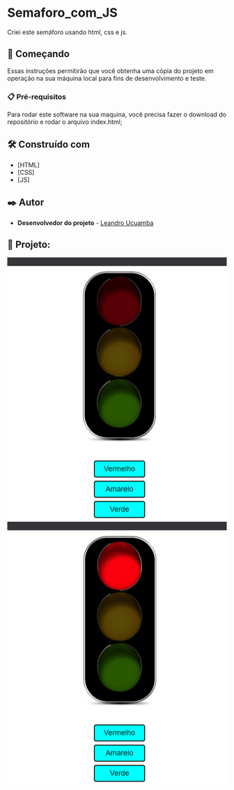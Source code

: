 # Semaforo_com_JS
 Criei este semáforo usando html, css e js.
 
 ## 🚀 Começando
 
Essas instruções permitirão que você obtenha uma cópia do projeto em operação na sua máquina local para fins de desenvolvimento e teste.

### 📋 Pré-requisitos

Para rodar este software na sua maquina, você precisa fazer o download do repositório e rodar o arquivo index.html;


## 🛠️ Construído com

* [HTML]
* [CSS]
* [JS]


## ✒️ Autor

* **Desenvolvedor do projeto** - [Leandro Ucuamba](https://github.com/LeandroUcuamba)


## 📄 Projeto:

![imagem projeto](https://github.com/LeandroUcuamba/Semaforo_com_JS/blob/main/imgReadme/img1.jpg)
![imagem projeto](https://github.com/LeandroUcuamba/Semaforo_com_JS/blob/main/imgReadme/img2.jpg)
